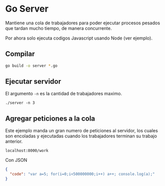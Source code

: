 # Go Server

Mantiene una cola de trabajadores para poder ejecutar procesos pesados que tardan mucho tiempo, de manera concurrente.

Por ahora solo ejecuta codigos Javascript usando Node (ver ejemplo).

## Compilar

```bash
go build -o server *.go
```

## Ejecutar servidor

El argumento `-n` es la cantidad de trabajadores maximo.

```
./server -n 3
```

## Agregar peticiones a la cola

Este ejemplo manda un gran numero de peticiones al servidor, los cuales son encoladas y ejecutadas cuando los trabajadores terminan su trabajo anterior.

```
localhost:8000/work
```

Con JSON

```json
{
  "code": "var a=5; for(i=0;i<500000000;i++) a++; console.log(a);"
}
```
